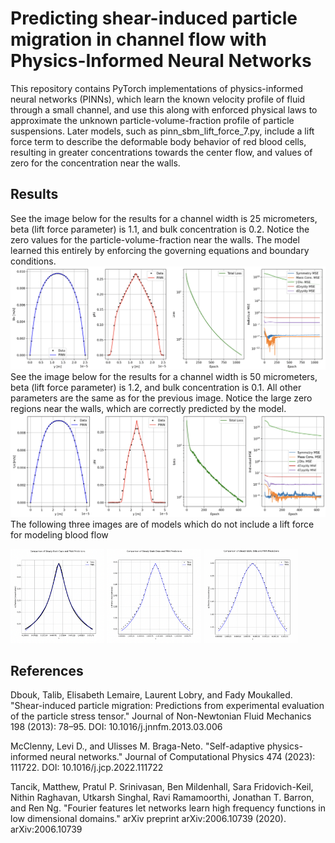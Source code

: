 # Predicting shear-induced particle migration in channel flow with Physics-Informed Neural Networks

This repository contains PyTorch implementations of physics-informed neural networks (PINNs), which learn the known velocity profile of fluid through a small channel, and use this along with enforced physical laws to approximate the unknown particle-volume-fraction profile of particle suspensions. Later models, such as pinn_sbm_lift_force_7.py, include a lift force term to describe the deformable body behavior of red blood cells, resulting in greater concentrations towards the center flow, and values of zero for the concentration near the walls. 

## Results

See the image below for the results for a channel width is 25 micrometers, beta (lift force parameter) is 1.1, and bulk concentration is 0.2. Notice the zero values for the particle-volume-fraction near the walls. The model learned this entirely by enforcing the governing equations and boundary conditions.
![PINN Solution](assets/Channel_width_25um_beta_1_1_phi_0_2.png)
See the image below for the results for a channel width is 50 micrometers, beta (lift force parameter) is 1.2, and bulk concentration is 0.1. All other parameters are the same as for the previous image. Notice the large zero regions near the walls, which are correctly predicted by the model.  
![PINN Solution](assets/Channel_width_50um_beta_1_2_phi_0_1.png)
The following three images are of models which do not include a lift force for modeling blood flow

<img src="assets/bulk_03.png" alt="PINN Solution 1" width="29.8%"> <img src="assets/bulk_04.png" alt="PINN Solution 2" width="30%"> <img src="assets/bulk_05.png" alt="PINN Solution 3" width="30%">

## References
Dbouk, Talib, Elisabeth Lemaire, Laurent Lobry, and Fady Moukalled. "Shear-induced particle migration: Predictions from experimental evaluation of the particle stress tensor." Journal of Non-Newtonian Fluid Mechanics 198 (2013): 78–95. DOI: 10.1016/j.jnnfm.2013.03.006

McClenny, Levi D., and Ulisses M. Braga-Neto. "Self-adaptive physics-informed neural networks." Journal of Computational Physics 474 (2023): 111722. DOI: 10.1016/j.jcp.2022.111722

Tancik, Matthew, Pratul P. Srinivasan, Ben Mildenhall, Sara Fridovich-Keil, Nithin Raghavan, Utkarsh Singhal, Ravi Ramamoorthi, Jonathan T. Barron, and Ren Ng. "Fourier features let networks learn high frequency functions in low dimensional domains." arXiv preprint arXiv:2006.10739 (2020). arXiv:2006.10739
